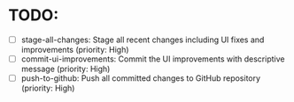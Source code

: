 # TODO:

- [ ] stage-all-changes: Stage all recent changes including UI fixes and improvements (priority: High)
- [ ] commit-ui-improvements: Commit the UI improvements with descriptive message (priority: High)
- [ ] push-to-github: Push all committed changes to GitHub repository (priority: High)
